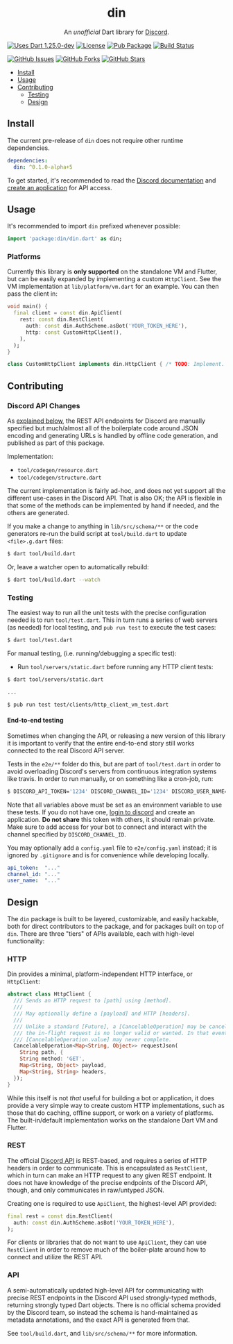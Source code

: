 <p align="center">
  <h1 align="center">din</h1>
  <p align="center">
    An <em>unofficial</em> Dart library for <a href="https://discordapp.com/developers">Discord</a>.
  </p>
</p>

[![Uses Dart 1.25.0-dev](https://img.shields.io/badge/dart-%3E%3D1.25.0-blue.svg)](https://www.dartlang.org/install/archive#dev-channel)
[![License](https://img.shields.io/badge/License-BSD%203--Clause-blue.svg)](https://opensource.org/licenses/BSD-3-Clause)
[![Pub Package](https://img.shields.io/pub/v/din.svg)](https://pub.dartlang.org/packages/din)
[![Build Status](https://travis-ci.org/matanlurey/din.svg?branch=master)](https://travis-ci.org/matanlurey/din)

[![GitHub Issues](https://img.shields.io/github/issues/matanlurey/din.svg)](https://github.com/matanlurey/din/issues)
[![GitHub Forks](https://img.shields.io/github/stars/matanlurey/din.svg)](https://github.com/matanlurey/din/forks)
[![GitHub Stars](https://img.shields.io/github/stars/matanlurey/din.svg)](https://github.com/matanlurey/din/stars)

* [Install](#install)
* [Usage](#usage)
* [Contributing](#contributing)
  * [Testing](#testing)
  * [Design](#design)

## Install

The current pre-release of `din` does not require other runtime dependencies.

```yaml
dependencies:
  din: ^0.1.0-alpha+5
```

To get started, it's recommended to read the
[Discord documentation](https://discordapp.com/developers) and
[create an application](https://discordapp.com/developers/applications/me) for
API access.

## Usage

It's recommended to import `din` prefixed whenever possible:

```dart
import 'package:din/din.dart' as din;
```

### Platforms

Currently this library is **only supported** on the standalone VM and Flutter,
but can be easily expanded by implementing a custom `HttpClient`. See the VM
implementation at `lib/platform/vm.dart` for an example. You can then pass the
client in:

```dart
void main() {
  final client = const din.ApiClient(
    rest: const din.RestClient(
      auth: const din.AuthScheme.asBot('YOUR_TOKEN_HERE'),
      http: const CustomHttpClient(),
    ),
  );
}

class CustomHttpClient implements din.HttpClient { /* TODO: Implement. */ }
```

## Contributing

### Discord API Changes

As [explained below](#api), the REST API endpoints for Discord are manually
specified but much/almost all of the boilerplate code around JSON encoding and
generating URLs is handled by offline code generation, and published as part of
this package.

Implementation:
* `tool/codegen/resource.dart`
* `tool/codegen/structure.dart`

The current implementation is fairly ad-hoc, and does not yet support all the
different use-cases in the Discord API. That is also OK; the API is flexible in
that some of the methods can be implemented by hand if needed, and the others
are generated.

If you make a change to anything in `lib/src/schema/**` or the code generators
re-run the build script at `tool/build.dart` to update `<file>.g.dart` files:

```sh
$ dart tool/build.dart
```

Or, leave a watcher open to automatically rebuild:

```sh
$ dart tool/build.dart --watch
```

### Testing

The easiest way to run all the unit tests with the precise configuration needed
is to run `tool/test.dart`. This in turn runs a series of web servers
(as needed) for local testing, and `pub run test` to execute the test cases:

```sh
$ dart tool/test.dart
```

For manual testing, (i.e. running/debugging a specific test):

* Run `tool/servers/static.dart` before running any HTTP client tests:

```sh
$ dart tool/servers/static.dart

...

$ pub run test test/clients/http_client_vm_test.dart
```

#### End-to-end testing

Sometimes when changing the API, or releasing a new version of this library it
is important to verify that the entire end-to-end story still works connected
to the real Discord API server.

Tests in the `e2e/**` folder do this, but are part of `tool/test.dart` in order
to avoid overloading Discord's servers from continuous integration systems like
travis. In order to run manually, or on something like a cron-job, run:

```sh
$ DISCORD_API_TOKEN='1234' DISCORD_CHANNEL_ID='1234' DISCORD_USER_NAME='...' pub run test e2e
```

Note that all variables above must be set as an environment variable to use
these tests. If you do not have one, [login to discord](https://discordapp.com/developers/applications/me)
and create an application. **Do not share** this token with others, it should
remain private. Make sure to add access for your bot to connect and interact
with the channel specified by `DISCORD_CHANNEL_ID`.

You may optionally add a `config.yaml` file to `e2e/config.yaml` instead; it
is ignored by `.gitignore` and is for convenience while developing locally.

```yaml
api_token:  "..."
channel_id: "..."
user_name:  "..."
```

## Design

The `din` package is built to be layered, customizable, and easily hackable,
both for direct contributors to the package, and for packages built on top of
`din`. There are three "tiers" of APIs available, each with high-level
functionality:

### HTTP

Din provides a minimal, platform-independent HTTP interface, or `HttpClient`:

```dart
abstract class HttpClient {
  /// Sends an HTTP request to [path] using [method].
  ///
  /// May optionally define a [payload] and HTTP [headers].
  ///
  /// Unlike a standard [Future], a [CancelableOperation] may be cancelled if
  /// the in-flight request is no longer valid or wanted. In that event, the
  /// [CancelableOperation.value] may never complete.
  CancelableOperation<Map<String, Object>> requestJson(
    String path, {
    String method: 'GET',
    Map<String, Object> payload,
    Map<String, String> headers,
  });
}
```

While this itself is not _that_ useful for building a bot or application, it
does provide a very simple way to create custom HTTP implementations, such as
those that do caching, offline support, or work on a variety of platforms. The
built-in/default implementation works on the standalone Dart VM and Flutter.

### REST

The official [Discord API](https://discordapp.com/developers/docs/reference) is
REST-based, and requires a series of HTTP headers in order to communicate. This
is encapsulated as `RestClient`, which in turn can make an HTTP request to any
given REST endpoint. It does not have knowledge of the precise endpoints of
the Discord API, though, and only communicates in raw/untyped JSON.

Creating one is required to use `ApiClient`, the highest-level API provided:

```dart
final rest = const din.RestClient(
  auth: const din.AuthScheme.asBot('YOUR_TOKEN_HERE'),
);
```

For clients or libraries that do not want to use `ApiClient`, they can use
`RestClient` in order to remove much of the boiler-plate around how to connect
and utilize the REST API.

### API

A semi-automatically updated high-level API for communicating with precise REST
endpoints in the Discord API used strongly-typed methods, returning strongly
typed Dart objects. There is no official schema provided by the Discord team,
so instead the schema is hand-maintained as metadata annotations, and the exact
API is generated from that.

See `tool/build.dart`, and `lib/src/schema/**` for more information.
